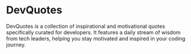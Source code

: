 # DevQuotes
DevQuotes is a collection of inspirational and motivational quotes specifically curated for developers. It features a daily stream of wisdom from tech leaders, helping you stay motivated and inspired in your coding journey.
